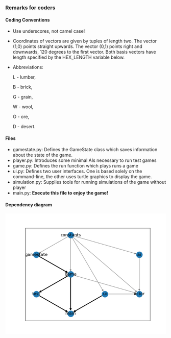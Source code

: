 

### Remarks for coders

#### Coding Conventions
  * Use underscores, not camel case!

  * Coordinates of vectors are given by tuples of length two.
The vector (1,0) points straight upwards.
The vector (0,1) points right and downwards, 120 degrees to the first vector.
Both basis vectors have length specified by the HEX_LENGTH variable below.
  * Abbreviations:

    L - lumber,

    B - brick,

    G - grain,

    W - wool,

    O - ore,

    D - desert.

#### Files

  * gamestate.py: Defines the GameState class which saves information about the
    state of the game.
  * player.py: Introduces some minimal AIs necessary to run test games
  * game.py: Defines the run function which plays runs a game
  * ui.py: Defines two user interfaces. One is based solely on the
    command-line, the other uses turtle graphics to display the game.
  * simulation.py: Supplies tools for running simulations of the game without player
  * main.py: **Execute this file to enjoy the game!**

#### Dependency diagram

![alt-text](/images/graph.png)
